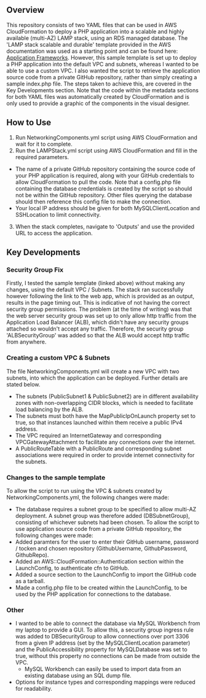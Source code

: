 ## Overview
This repository consists of two YAML files that can be used in AWS CloudFormation to deploy a PHP application into a scalable and highly available (multi-AZ) LAMP stack, using an RDS managed database. The 'LAMP stack scalable and durable' template provided in the AWS documentation was used as a starting point and can be found here: [Application Frameworks](https://docs.aws.amazon.com/AWSCloudFormation/latest/UserGuide/sample-templates-appframeworks-eu-west-2.html).
However, this sample template is set up to deploy a PHP application into the default VPC and subnets, whereas I wanted to be able to use a custom VPC. I also wanted the script to retrieve the application source code from a private GitHub repository, rather than simply creating a sample index.php file. The steps taken to achieve this, are covered in the Key Developments section. Note that the code within the metadata sections for both YAML files was automatically created by CloudFormation and is only used to provide a graphic of the components in the visual designer.
## How to Use
1. Run NetworkingComponents.yml script using AWS CloudFormation and wait for it to complete.
2. Run the LAMPStack.yml script using AWS CloudFormation and fill in the required parameters.
  - The name of a private GitHub repository containing the source code of your PHP application is required, along with your GitHub credentials to allow CloudFormation to pull the code. Note that a config.php file containing the database credentials is created by the script so should not be within the GitHub repository. Other files querying the database should then reference this config file to make the connection.
  - Your local IP address should be given for both MySQLClientLocation and SSHLocation to limit connectivity.
3. When the stack completes, navigate to 'Outputs' and use the provided URL to access the application.
## Key Developments
### Security Group Fix
Firstly, I tested the sample template (linked above) without making any changes, using the default VPC / Subnets. The stack ran successfully however following the link to the web app, which is provided as an output, results in the page timing out. This is indicative of not having the correct security group permissions. The problem (at the time of writing) was that the web server security group was set up to only allow http traffic from the Application Load Balancer (ALB), which didn't have any security groups attached so wouldn't accept any traffic. Therefore, the security group 'ALBSecurityGroup' was added so that the ALB would accept http traffic from anywhere.
### Creating a custom VPC & Subnets
The file NetworkingComponents.yml will create a new VPC with two subnets, into which the application can be deployed. Further details are stated below.
- The subnets (PublicSubnet1 & PublicSubnet2) are in different availability zones with non-overlapping CIDR blocks, which is needed to facilitate load balancing by the ALB.
- The subnets must both have the MapPublicIpOnLaunch property set to true, so that instances launched within them receive a public IPv4 address.
- The VPC required an InternetGateway and corresponding VPCGatewayAttachment to facilitate any connections over the internet.
- A PublicRouteTable with a PublicRoute and corresponding subnet associations were required in order to provide internet connectivity for the subnets.
### Changes to the sample template
To allow the script to run using the VPC & subnets created by NetworkingComponents.yml, the following changes were made:
- The database requires a subnet group to be specified to allow multi-AZ deployment. A subnet group was therefore added (DBSubnetGroup), consisting of whichever subnets had been chosen. 
To allow the script to use application source code from a private GitHub repository, the following changes were made:
- Added paramters for the user to enter their GitHub username, password / tocken and chosen repository (GithubUsername, GithubPassword, GithubRepo).
- Added an AWS::CloudFormation::Authentication section within the LaunchConfig, to authenticate cfn to GitHub.
- Added a source section to the LaunchConfig to import the GitHub code as a tarball.
- Made a config.php file to be created within the LaunchConfig, to be used by the PHP application for connections to the database.
### Other
- I wanted to be able to connect the database via MySQL Workbench from my laptop to provide a GUI. To allow this, a security group ingress rule was added to DBSecurityGroup to allow connections over port 3306 from a given IP address (set by the MySQLClientLocation parameter) and the PublicAccessibility property for MySQLDatabase was set to true, without this property no connections can be made from outside the VPC.
  - MySQL Workbench can easily be used to import data from an existing database using an SQL dump file.
- Options for instance types and corresponding mappings were reduced for readability.
